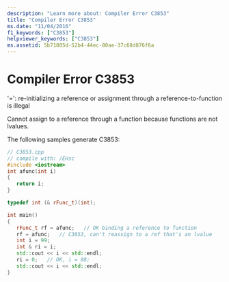 ```yaml
---
description: "Learn more about: Compiler Error C3853"
title: "Compiler Error C3853"
ms.date: "11/04/2016"
f1_keywords: ["C3853"]
helpviewer_keywords: ["C3853"]
ms.assetid: 5b71805d-52b4-44ec-80ae-37c68d876f6a
---
```

# Compiler Error C3853

'=': re-initializing a reference or assignment through a reference-to-function is illegal

Cannot assign to a reference through a function because functions are not lvalues.

The following samples generate C3853:

```cpp
// C3853.cpp
// compile with: /EHsc
#include <iostream>
int afunc(int i)
{
   return i;
}

typedef int (& rFunc_t)(int);

int main()
{
   rFunc_t rf = afunc;   // OK binding a reference to function
   rf = afunc;   // C3853, can't reassign to a ref that's an lvalue
   int i = 99;
   int & ri = i;
   std::cout << i << std::endl;
   ri = 0;   // OK, i = 88;
   std::cout << i << std::endl;
}
```
